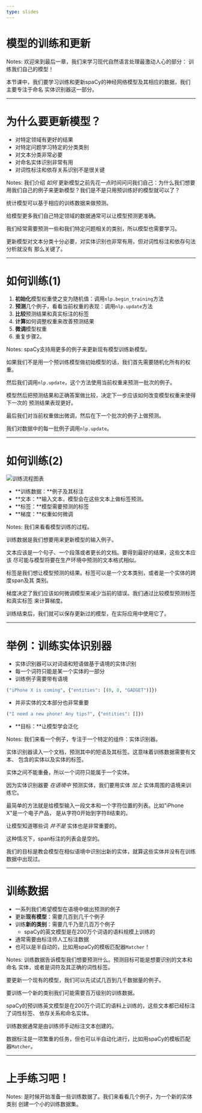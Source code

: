 ```yaml
---
type: slides
---
```


# 模型的训练和更新

Notes: 欢迎来到最后一章，我们来学习现代自然语言处理最激动人心的部分：
训练我们自己的模型！

本节课中，我们要学习训练和更新spaCy的神经网络模型及其相应的数据，我们主要专注于命名
实体识别器这一部分。

---

# 为什么要更新模型？

- 对特定领域有更好的结果
- 对特定问题学习特定的分类类别
- 对文本分类非常必要
- 对命名实体识别非常有用
- 对词性标注和依存关系识别不是很关键

Notes: 我们介绍 _如何_ 更新模型之前先花一点时间问问我们自己：为什么我们想要
用我们自己的例子来更新模型？我们是不是只用预训练好的模型就可以了？

统计模型可以基于相应的训练数据来做预测。

给模型更多我们自己特定领域的数据通常可以让模型预测更准确。

我们经常需要预测一些和我们特定问题相关的类别，所以模型也需要学习。

更新模型对文本分类十分必要，对实体识别也非常有用，但对词性标注和依存句法分析就没有
那么关键了。

---

# 如何训练(1)

1. **初始化**模型权重使之变为随机值：调用`nlp.begin_training`方法
2. **预测**几个例子，看看当前权重的表现：调用`nlp.update`方法
3. **比较**预测结果和真实标注的标签
4. **计算**如何调整权重来改善预测结果
5. **微调**模型权重
6. 重复步骤2。

Notes: spaCy支持用更多的例子来更新现有模型训练新模型。

如果我们不是用一个预训练模型做初始模型的话，我们首先需要随机化所有的权重。

然后我们调用`nlp.update`，这个方法使用当前权重来预测一批次的例子。

模型然后把预测结果和正确答案做比较，决定下一步应该如何改变模型权重来使得下一次的
预测结果表现更好。

最后我们对当前权重做出微调，然后在下一个批次的例子上做预测。

我们对数据中的每一批例子调用`nlp.update`。

---

# 如何训练(2)

<img src="/training_zh.png" alt="训练流程图表" />

- **训练数据：**例子及其标注
- **文本：**输入文本，模型会在这些文本上做标签预测。
- **标签：**模型需要预测的标签
- **梯度：**权重如何微调

Notes: 我们来看看模型训练的过程。

训练数据是我们想要用来更新模型的输入例子。

文本应该是一个句子、一个段落或者更长的文档。要得到最好的结果，这些文本应该
尽可能与模型将要在生产环境中预测的文本格式相似。

标签是我们想让模型预测的结果。标签可以是一个文本类别，或者是一个实体的跨度span及其
类别。

梯度决定了我们应该如何微调模型来减少当前的错误。我们通过比较模型预测标签和真实标签
来计算梯度。

训练结束后，我们就可以保存更新过的模型，在实际应用中使用它了。

---

# 举例：训练实体识别器

- 实体识别器可以对词语和短语做基于语境的实体识别
- 每一个词符只能是某一个实体的一部分
- 训练例子需要带有语境

```python
("iPhone X is coming", {"entities": [(0, 8, "GADGET")]})
```

- 并非实体的文本部分也非常重要

```python
("I need a new phone! Any tips?", {"entities": []})
```

- **目标：**让模型学会泛化

Notes: 我们来看一个例子，专注于一个特定的组件：实体识别器。

实体识别器读入一个文档，预测其中的短语及其标签。这意味着训练数据需要有文本、
包含的实体以及实体的标签。

实体之间不能重叠，所以一个词符只能属于一个实体。

因为实体识别器要 _在语境中_ 预测实体，我们要用实体 _加上_ 实体周围的语境来训练它。

最简单的方法就是给模型输入一段文本和一个字符位置的列表。比如"iPhone X"是一个电子产品，
是从字符0开始到字符8结束的。

让模型知道哪些词 _并不是_ 实体也是非常重要的。

这种情况下，span标注的列表会是空的。

我们的目标是教会模型在相似语境中识别出新的实体，就算这些实体并没有在训练数据中出现过。


---

# 训练数据

- 一系列我们希望模型在语境中做出预测的例子
- 更新**现有模型**：需要几百到几千个例子
- 训练**新的类别**：需要几千乃至几百万个例子
  - spaCy的英文模型是在200万个词语的语料规模上训练的
- 通常需要由标注师人工标注数据
- 也可以是半自动的，比如用spaCy的模板匹配器`Matcher`！

Notes: 训练数据告诉模型我们想要预测什么。预测目标可能是想要识别的文本和命名
实体，或者是词符及其正确的词性标签。

要更新一个现有的模型，我们可以先试试几百到几千数据量的例子。

要训练一个新的类别我们可能需要百万级别的训练数据。

spaCy的预训练英文模型是在200万个词汇的语料上训练的，这些文本都已经标注了词性标签、
依存关系和命名实体。

训练数据通常是由训练师手动标注文本创建的。

数据标注是一项繁重的任务，但也可以半自动化进行，比如用spaCy的模板匹配器`Matcher`。

---

# 上手练习吧！

Notes: 是时候开始准备一些训练数据了。我们来看看几个例子，为一个新的实体类别
创建一个小的训练数据集。
